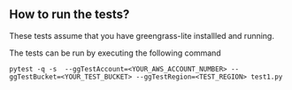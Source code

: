 ## How to run the tests?

These tests assume that you have greengrass-lite installled and running.

The tests can be run by executing the following command

```
pytest -q -s  --ggTestAccount=<YOUR_AWS_ACCOUNT_NUMBER> --ggTestBucket=<YOUR_TEST_BUCKET> --ggTestRegion=<TEST_REGION> test1.py
```
